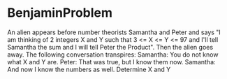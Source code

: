 # BenjaminProblem
An alien appears before number theorists Samantha and Peter and says "I am thinking of 2 integers X and Y such that 3 <= X <= Y <= 97 and I'll tell Samantha the sum and I will tell Peter the Product". Then the alien goes away. The following conversation transpires:
Samantha: You do not know what X and Y are.
Peter: That was true, but I know them now.
Samantha: And now I know the numbers as well.
Determine X and Y
